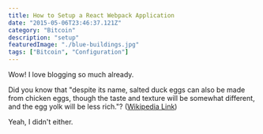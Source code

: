 ```yaml
---
title: How to Setup a React Webpack Application
date: "2015-05-06T23:46:37.121Z"
category: "Bitcoin"
description: "setup"
featuredImage: "./blue-buildings.jpg"
tags: ["Bitcoin", "Configuration"]
---
```


Wow! I love blogging so much already.

Did you know that "despite its name, salted duck eggs can also be made from
chicken eggs, though the taste and texture will be somewhat different, and the
egg yolk will be less rich."?
([Wikipedia Link](http://en.wikipedia.org/wiki/Salted_duck_egg))

Yeah, I didn't either.
